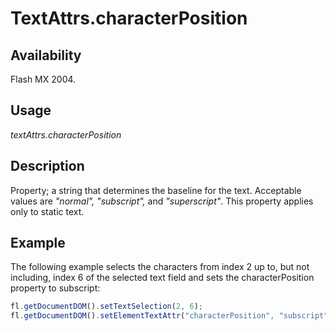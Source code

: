 # TextAttrs.characterPosition

## Availability

Flash MX 2004.

## Usage

*textAttrs.characterPosition*

## Description

Property; a string that determines the baseline for the text. Acceptable values are *"normal", "subscript",* and *"superscript"*. This property applies only to static text.

## Example

The following example selects the characters from index 2 up to, but not including, index 6 of the selected text field and sets the characterPosition property to subscript:

```javascript
fl.getDocumentDOM().setTextSelection(2, 6);
fl.getDocumentDOM().setElementTextAttr("characterPosition", "subscript");
```
